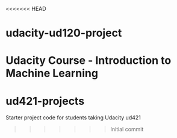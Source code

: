 <<<<<<< HEAD
# udacity-ud120-project
Udacity Course - Introduction to Machine Learning
=======
ud421-projects
==============

Starter project code for students taking Udacity ud421
>>>>>>> Initial commit
